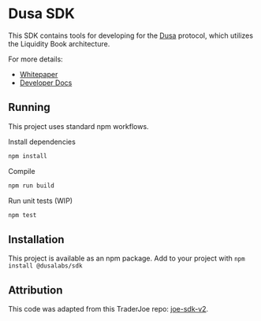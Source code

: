 # Dusa SDK

This SDK contains tools for developing for the [Dusa](https://app.dusa.io) protocol, which utilizes the Liquidity Book architecture.

For more details:

- [Whitepaper](https://dusa.io/whitepaper.pdf)
- [Developer Docs](https://docs.dusa.io/)

## Running

This project uses standard npm workflows.

Install dependencies

```sh
npm install
```

Compile

```sh
npm run build
```

Run unit tests (WIP)

```sh
npm test
```

## Installation

This project is available as an npm package. Add to your project with `npm install @dusalabs/sdk`

## Attribution

This code was adapted from this TraderJoe repo: [joe-sdk-v2](https://github.com/traderjoe-xyz/joe-sdk-v2).
